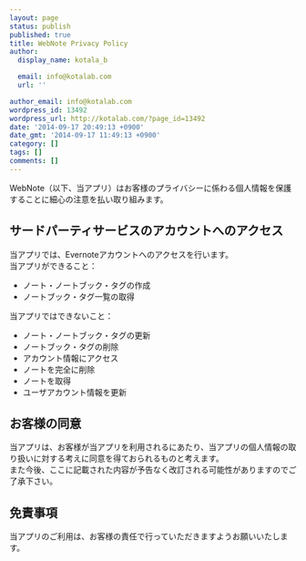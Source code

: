 ```yaml
---
layout: page
status: publish
published: true
title: WebNote Privacy Policy
author:
  display_name: kotala_b

  email: info@kotalab.com
  url: ''

author_email: info@kotalab.com
wordpress_id: 13492
wordpress_url: http://kotalab.com/?page_id=13492
date: '2014-09-17 20:49:13 +0900'
date_gmt: '2014-09-17 11:49:13 +0900'
category: []
tags: []
comments: []
---
```

<p>WebNote（以下、当アプリ）はお客様のプライバシーに係わる個人情報を保護することに細心の注意を払い取り組みます。</p>
<h2>サードパーティサービスのアカウントへのアクセス</h2>
<p>当アプリでは、Evernoteアカウントへのアクセスを行います。<br />
当アプリができること：</p>
<ul>
<li>ノート・ノートブック・タグの作成</li>
<li>ノートブック・タグ一覧の取得</li>
</ul>
<p>当アプリではできないこと：</p>
<ul>
<li>ノート・ノートブック・タグの更新</li>
<li>ノートブック・タグの削除</li>
<li>アカウント情報にアクセス</li>
<li>ノートを完全に削除</li>
<li>ノートを取得</li>
<li>ユーザアカウント情報を更新</li>
</ul>
<h2 class="landing">お客様の同意</h2>
<p>当アプリは、お客様が当アプリを利用されるにあたり、当アプリの個人情報の取り扱いに対する考えに同意を得ておられるものと考えます。<br />
また今後、ここに記載された内容が予告なく改訂される可能性がありますのでご了承下さい。</p>
<h2 class="landing">免責事項</h2>
<p>当アプリのご利用は、お客様の責任で行っていただきますようお願いいたします。</p>
